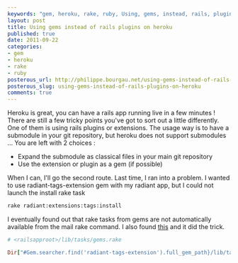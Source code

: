 ```yaml
---
keywords: "gem, heroku, rake, ruby, Using, gems, instead, rails, plugins"
layout: post
title: Using gems instead of rails plugins on heroku
published: true
date: 2011-09-22
categories:
- gem
- heroku
- rake
- ruby
posterous_url: http://philippe.bourgau.net/using-gems-instead-of-rails-plugins-on-heroku
posterous_slug: using-gems-instead-of-rails-plugins-on-heroku
comments: true
---
```

Heroku is great, you can have a rails app running live in a few minutes ! There are still a few tricky points you've got to sort out a little differently. One of them is using rails plugins or extensions. The usage way is to have a submodule in your git repository, but heroku does not support submodules ... You are left with 2 choices :

* Expand the submodule as classical files in your main git repository
* Use the extension or plugin as a gem (if possible)

When I can, I'll go the second route. Last time, I ran into a problem. I wanted to use radiant-tags-extension gem with my radiant app, but I could not launch the install rake task

```sh
rake radiant:extensions:tags:install
```

I eventually found out that rake tasks from gems are not automatically available from the mail rake command. I also found [this](http://ggr.com/how-to-include-a-gems-rake-tasks-in-your-rails-app.html) and it did the trick.

```ruby
# <railsapproot>/lib/tasks/gems.rake

Dir["#Gem.searcher.find('radiant-tags-extension').full_gem_path}/lib/tasks/*.rake"].each { |ext| load ext }
```